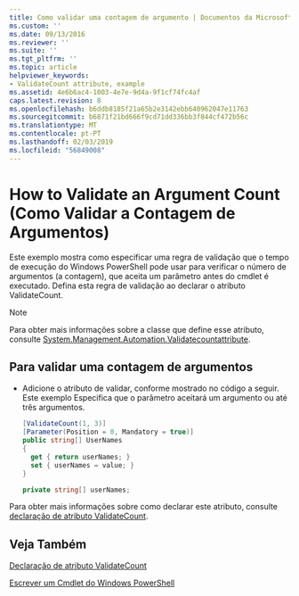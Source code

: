 ```yaml
---
title: Como validar uma contagem de argumento | Documentos da Microsoft
ms.custom: ''
ms.date: 09/13/2016
ms.reviewer: ''
ms.suite: ''
ms.tgt_pltfrm: ''
ms.topic: article
helpviewer_keywords:
- ValidateCount attribute, example
ms.assetid: 4e6b6ac4-1003-4e7e-9d4a-9f1cf74fc4af
caps.latest.revision: 8
ms.openlocfilehash: b6ddb8185f21a65b2e3142ebb640962047e11763
ms.sourcegitcommit: b6871f21bd666f9cd71dd336bb3f844cf472b56c
ms.translationtype: MT
ms.contentlocale: pt-PT
ms.lasthandoff: 02/03/2019
ms.locfileid: "56849008"
---
```

# <a name="how-to-validate-an-argument-count"></a>How to Validate an Argument Count (Como Validar a Contagem de Argumentos)

Este exemplo mostra como especificar uma regra de validação que o tempo de execução do Windows PowerShell pode usar para verificar o número de argumentos (a contagem), que aceita um parâmetro antes do cmdlet é executado. Defina esta regra de validação ao declarar o atributo ValidateCount.

> [!NOTE]
> Para obter mais informações sobre a classe que define esse atributo, consulte [System.Management.Automation.Validatecountattribute](/dotnet/api/System.Management.Automation.ValidateCountAttribute).

## <a name="to-validate-an-argument-count"></a>Para validar uma contagem de argumentos

- Adicione o atributo de validar, conforme mostrado no código a seguir. Este exemplo Especifica que o parâmetro aceitará um argumento ou até três argumentos.

    ```csharp
    [ValidateCount(1, 3)]
    [Parameter(Position = 0, Mandatory = true)]
    public string[] UserNames
    {
      get { return userNames; }
      set { userNames = value; }
    }

    private string[] userNames;
    ```

Para obter mais informações sobre como declarar este atributo, consulte [declaração de atributo ValidateCount](./validatecount-attribute-declaration.md).

## <a name="see-also"></a>Veja Também

[Declaração de atributo ValidateCount](./validatecount-attribute-declaration.md)

[Escrever um Cmdlet do Windows PowerShell](./writing-a-windows-powershell-cmdlet.md)
